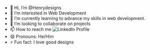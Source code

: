 - 👋 Hi, I’m @Henrydesigns
- 👀 I’m interested in Web Development
- 🌱 I’m currently learning to advance my skills in web development.
- 💞️ I’m looking to collaborate on projects
- 📫 How to reach me ![LinkedIn Profile]()
- 😄 Pronouns: He/Him
- ⚡ Fun fact: I love good designs

<!---
Henrydesigns/Henrydesigns is a ✨ special ✨ repository because its `README.md` (this file) appears on your GitHub profile.
You can click the Preview link to take a look at your changes.
--->
